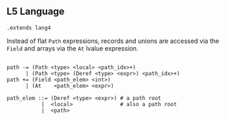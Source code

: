 ## L5 Language

```grammar
.extends lang4
```

Instead of flat `Path` expressions, records and unions are accessed via the
`Field` and arrays via the `At` lvalue expression.

```grammar

path -= (Path <type> <local> <path_idx>+)
      | (Path <type> (Deref <type> <expr>) <path_idx>+)
path += (Field <path_elem> <int>)
      | (At    <path_elem> <expr>)

path_elem ::= (Deref <type> <expr>) # a path root
           |  <local>               # also a path root
           |  <path>
```

